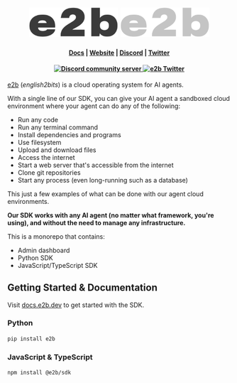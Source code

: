 <h1 align="center">
  <img width="200" src="docs-assets/logoname-black.svg#gh-light-mode-only" alt="e2b">
  <img width="200" src="docs-assets/logoname-white.svg#gh-dark-mode-only" alt="e2b">
</h1>

<h4 align="center">
  <a href="https://docs.e2b.dev">Docs</a> |
  <a href="https://e2b.dev">Website</a> |
  <a href="https://discord.gg/U7KEcGErtQ">Discord</a> |
  <a href="https://twitter.com/e2b_dev">Twitter</a>
</h4>

<h4 align="center">
  <a href="https://discord.gg/U7KEcGErtQ">
    <img src="https://img.shields.io/badge/chat-on%20Discord-blue" alt="Discord community server" />
  </a>
  <a href="https://twitter.com/e2b_dev">
    <img src="https://img.shields.io/twitter/follow/infisical?label=Follow" alt="e2b Twitter" />
  </a>
</h4>

[e2b](https://e2b.dev) (_english2bits_) is a cloud operating system for AI agents. 

With a single line of our SDK, you can give your AI agent a sandboxed cloud environment where your agent can do any of the following:
- Run any code
- Run any terminal command
- Install dependencies and programs
- Use filesystem
- Upload and download files
- Access the internet
- Start a web server that's accessible from the internet
- Clone git repositories
- Start any process (even long-running such as a database)

This just a few examples of what can be done with our agent cloud environments.

**Our SDK works with any AI agent (no matter what framework, you're using), and without the need to manage any infrastructure.**

This is a monorepo that contains:
- Admin dashboard
- Python SDK
- JavaScript/TypeScript SDK

## Getting Started & Documentation

Visit [docs.e2b.dev](https://docs.e2b.dev/) to get started with the SDK.

### Python
```bash
pip install e2b
```

### JavaScript & TypeScript
```bash
npm install @e2b/sdk
```
